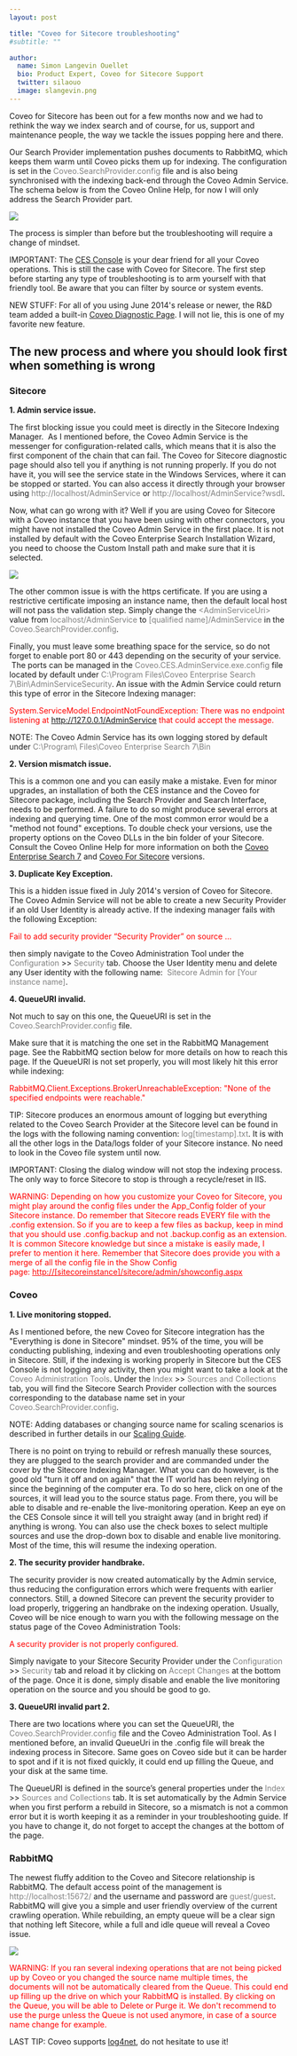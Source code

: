 ```yaml
---
layout: post

title: "Coveo for Sitecore troubleshooting"
#subtitle: ""

author:
  name: Simon Langevin Ouellet
  bio: Product Expert, Coveo for Sitecore Support
  twitter: silaouo
  image: slangevin.png
---
```


Coveo for Sitecore has been out for a few months now and we had to rethink the way we index search and of course, for us, support and maintenance people, the way we tackle the issues popping here and there.

<!-- more -->

Our Search Provider implementation pushes documents to RabbitMQ, which keeps them warm until Coveo picks them up for indexing. The configuration is set in the <span style="color: gray;">Coveo.SearchProvider.config</span> file and is also being synchronised with the indexing back-end through the Coveo Admin Service. The schema below is from the Coveo Online Help, for now I will only address the Search Provider part.

![](/images/CoveoForSitecore1.png)

The process is simpler than before but the troubleshooting will require a change of mindset.

IMPORTANT: The [CES Console](http://onlinehelp.coveo.com/en/ces/7.0/Administrator/using_the_ces_console.htm) is your dear friend for all your Coveo operations. This is still the case with Coveo for Sitecore. The first step before starting any type of troubleshooting is to arm yourself with that friendly tool. Be aware that you can filter by source or system events.

NEW STUFF: For all of you using June 2014's release or newer, the R&amp;D team added a built-in [Coveo Diagnostic Page](https://developers.coveo.com/display/public/SC201406/Coveo+Diagnostic+Page). I will not lie, this is one of my favorite new feature.

## The new process and where you should look first when something is wrong


### Sitecore

**1. Admin service issue.**

The first blocking issue you could meet is directly in the Sitecore Indexing Manager.  As I mentioned before, the Coveo Admin Service is the messenger for configuration-related calls, which means that it is also the first component of the chain that can fail. The Coveo for Sitecore diagnostic page should also tell you if anything is not running properly. If you do not have it, you will see the service state in the Windows Services, where it can be stopped or started. You can also access it directly through your browser using <span style="color: gray;">http://localhost/AdminService</span> or <span style="color: gray;">http://localhost/AdminService?wsdl</span>.

Now, what can go wrong with it? Well if you are using Coveo for Sitecore with a Coveo instance that you have been using with other connectors, you might have not installed the Coveo Admin Service in the first place. It is not installed by default with the Coveo Enterprise Search Installation Wizard, you need to choose the Custom Install path and make sure that it is selected.

![](/images/cesinstws2012-installingfoldersadminservice3.png)

The other common issue is with the https certificate. If you are using a restrictive certificate imposing an instance name, then the default local host will not pass the validation step. Simply change the <span style="color: gray;">&lt;AdminServiceUri&gt;</span> value from <span style="color: gray;">localhost/AdminService</span> to <span style="color: gray;">[qualified name]/AdminService</span> in the <span style="color: gray;">Coveo.SearchProvider.config</span>.

Finally, you must leave some breathing space for the service, so do not forget to enable port 80 or 443 depending on the security of your service.  The ports can be managed in the <span style="color: gray;">Coveo.CES.AdminService.exe.config</span> file located by default under <span style="color: gray;">C:\Program Files\Coveo Enterprise Search 7\Bin\AdminServiceSecurity</span>. An issue with the Admin Service could return this type of error in the Sitecore Indexing manager:

<span style="color: red;">System.ServiceModel.EndpointNotFoundException: There was no endpoint listening at http://127.0.0.1/AdminService that could accept the message.</span>

NOTE: The Coveo Admin Service has its own logging stored by default under <span style="color: gray;">C:\Program\ Files\Coveo Enterprise Search 7\Bin</span>

**2. Version mismatch issue.**

This is a common one and you can easily make a mistake. Even for minor upgrades, an installation of both the CES instance and the Coveo for Sitecore package, including the Search Provider and Search Interface, needs to be performed. A failure to do so might produce several errors at indexing and querying time. One of the most common error would be a "method not found" exceptions. To double check your versions, use the property options on the Coveo DLLs in the bin folder of your Sitecore. Consult the Coveo Online Help for more information on both the [Coveo Enterprise Search 7](http://onlinehelp.coveo.com/en/ces/7.0/administrator/coveo_enterprise_search_70_release_notes.htm) and [Coveo For Sitecore](href="http://onlinehelp.coveo.com/en/ces/7.0/administrator/coveo_for_sitecore_3_0_-_release_notes.htm) versions.

**3. Duplicate Key Exception.**

This is a hidden issue fixed in July 2014's version of Coveo for Sitecore. The Coveo Admin Service will not be able to create a new Security Provider if an old User Identity is already active. If the indexing manager fails with the following Exception:

<span style="color: red;">Fail to add security provider “Security Provider” on source …</span>

then simply navigate to the Coveo Administration Tool under the <span style="color: gray;">Configuration</span> &gt;&gt; <span style="color: gray;">Security</span> tab. Choose the User Identity menu and delete any User identity with the following name:  <span style="color: gray;">Sitecore Admin for [Your instance name]</span>.

**4. QueueURI invalid.**

Not much to say on this one, the QueueURI is set in the <span style="color: gray;">Coveo.SearchProvider.config</span> file. 

Make sure that it is matching the one set in the RabbitMQ Management page. See the RabbitMQ section below for more details on how to reach this page. If the QueueURI is not set properly, you will most likely hit this error while indexing:

<span style="color: red;">RabbitMQ.Client.Exceptions.BrokerUnreachableException: "None of the specified endpoints were reachable."</span>

TIP: Sitecore produces an enormous amount of logging but everything related to the Coveo Search Provider at the Sitecore level can be found in the logs with the following naming convention: <span style="color: gray;">log[timestamp].txt</span>. It is with all the other logs in the Data/logs folder of your Sitecore instance. No need to look in the Coveo file system until now.

IMPORTANT: Closing the dialog window will not stop the indexing process. The only way to force Sitecore to stop is through a recycle/reset in IIS.

<span style="color: red;">WARNING: Depending on how you customize your Coveo for Sitecore, you might play around the config files under the App_Config folder of your Sitecore instance. Do remember that Sitecore reads EVERY file with the .config extension. So if you are to keep a few files as backup, keep in mind that you should use .config.backup and not .backup.config as an extension. It is common Sitecore knowledge but since a mistake is easily made, I prefer to mention it here. Remember that Sitecore does provide you with a merge of all the config file in the Show Config page: <span style="text-decoration: underline;">http://[sitecoreinstance]/sitecore/admin/showconfig.aspx</span></span>


### Coveo

**1. Live monitoring stopped.** 

As I mentioned before, the new Coveo for Sitecore integration has the "Everything is done in Sitecore" mindset. 95% of the time, you will be conducting publishing, indexing and even troubleshooting operations only in Sitecore. Still, if the indexing is working properly in Sitecore but the CES Console is not logging any activity, then you might want to take a look at the <span style="color: gray;">Coveo Administration Tools</span>.
Under the <span style="color: gray;">Index</span> &gt;&gt; <span style="color: gray;">Sources and Collections</span> tab, you will find the Sitecore Search Provider collection with the sources corresponding to the database name set in your <span style="color: gray;">Coveo.SearchProvider.config</span>.

NOTE: Adding databases or changing source name for scaling scenarios is described in further details in our [Scaling Guide](https://developers.coveo.com/display/SC201406/Scaling+Coveo+for+Sitecore+Over+Multiple+Hosts).

There is no point on trying to rebuild or refresh manually these sources, they are plugged to the search provider and are commanded under the cover by the Sitecore Indexing Manager. What you can do however, is the good old "turn it off and on again" that the IT world has been relying on since the beginning of the computer era. To do so here, click on one of the sources, it will lead you to the source status page. From there, you will be able to disable and re-enable the live-monitoring operation. Keep an eye on the CES Console since it will tell you straight away (and in bright red) if anything is wrong. You can also use the check boxes to select multiple sources and use the drop-down box to disable and enable live monitoring. Most of the time, this will resume the indexing operation.

**2. The security provider handbrake.**

The security provider is now created automatically by the Admin service, thus reducing the configuration errors which were frequents with earlier connectors. Still, a downed Sitecore can prevent the security provider to load properly, triggering an handbrake on the indexing operation. Usually, Coveo will be nice enough to warn you with the following message on the status page of the Coveo Administration Tools:

<span style="color: red;">A security provider is not properly configured.</span>

Simply navigate to your Sitecore Security Provider under the <span style="color: gray;">Configuration</span> &gt;&gt; <span style="color: gray;">Security</span> tab and reload it by clicking on <span style="color: gray;">Accept Changes</span> at the bottom of the page. Once it is done, simply disable and enable the live monitoring operation on the source and you should be good to go.

**3. QueueURI invalid part 2.**

There are two locations where you can set the QueueURI, the <span style="color: gray;">Coveo.SearchProvider.config</span> file and the Coveo Administration Tool. As I mentioned before, an invalid QueueUri in the .config file will break the indexing process in Sitecore. Same goes on Coveo side but it can be harder to spot and if it is not fixed quickly, it could end up filling the Queue, and your disk at the same time.

The QueueURI is defined in the source’s general properties under the <span style="color: gray;">Index</span> &gt;&gt; <span style="color: gray;">Sources and Collections</span> tab. It is set automatically by the Admin Service when you first perform a rebuild in Sitecore, so a mismatch is not a common error but it is worth keeping it as a reminder in your troubleshooting guide. If you have to change it, do not forget to accept the changes at the bottom of the page.


### RabbitMQ

The newest fluffy addition to the Coveo and Sitecore relationship is RabbitMQ. The default access point of the management is <span style="color: gray;">http://localhost:15672/</span> and the username and password are <span style="color: gray;">guest/guest</span>. RabbitMQ will give you a simple and user friendly overview of the current crawling operation. While rebuilding, an empty queue will be a clear sign that nothing left Sitecore, while a full and idle queue will reveal a Coveo issue.

![](/images/rabbit_mq_management_plugin_2.png)

<span style="color: red;">WARNING: If you ran several indexing operations that are not being picked up by Coveo or you changed the source name multiple times, the documents will not be automatically cleared from the Queue. This could end up filling up the drive on which your RabbitMQ is installed. By clicking on the Queue, you will be able to Delete or Purge it. We don't recommend to use the purge unless the Queue is not used anymore, in case of a source name change for example.</span>

LAST TIP: Coveo supports [log4net](https://developers.coveo.com/display/public/SC201406/Using+the+Sitecore+Search+Provider#UsingtheSitecoreSearchProvider-UsingLoggingforDebuggingPurposes), do not hesitate to use it!
